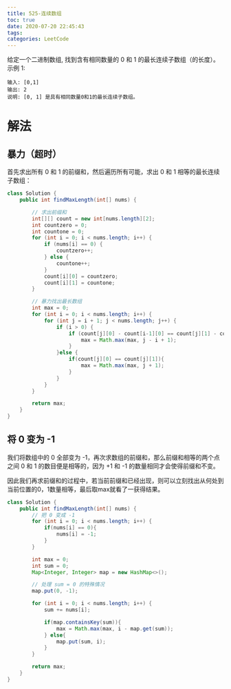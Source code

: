 ```yaml
---
title: 525-连续数组
toc: true
date: 2020-07-20 22:45:43
tags:
categories: LeetCode
---
```


给定一个二进制数组, 找到含有相同数量的 0 和 1 的最长连续子数组（的长度）。
示例 1:

```
输入: [0,1]
输出: 2
说明: [0, 1] 是具有相同数量0和1的最长连续子数组。
```
<!-- more -->

# 解法

## 暴力（超时）

首先求出所有 0 和 1 的前缀和，然后遍历所有可能，求出 0 和 1 相等的最长连续子数组：

```java
class Solution {
    public int findMaxLength(int[] nums) {

        // 求出前缀和
        int[][] count = new int[nums.length][2];
        int countzero = 0;
        int countone = 0;
        for (int i = 0; i < nums.length; i++) {
            if (nums[i] == 0) {
                countzero++;
            } else {
                countone++;
            }
            count[i][0] = countzero;
            count[i][1] = countone;
        }

        // 暴力找出最长数组
        int max = 0;
        for (int i = 0; i < nums.length; i++) {
            for (int j = i + 1; j < nums.length; j++) {
                if (i > 0) {
                    if (count[j][0] - count[i-1][0] == count[j][1] - count[i-1][1]) {
                        max = Math.max(max, j - i + 1);
                    }
                }else {
                    if(count[j][0] == count[j][1]){
                        max = Math.max(max, j + 1);
                    }
                }
            }
        }

        return max;
    }
}
```

## 将 0 变为 -1

我们将数组中的 0 全部变为 -1，再次求数组的前缀和，那么前缀和相等的两个点之间 0 和 1 的数目便是相等的，因为 +1 和 -1 的数量相同才会使得前缀和不变。

因此我们再求前缀和的过程中，若当前前缀和已经出现，则可以立刻找出从何处到当前位置的0，1数量相等，最后取max就看了一获得结果。

```java
class Solution {
    public int findMaxLength(int[] nums) {
        // 把 0 变成 -1
        for (int i = 0; i < nums.length; i++) {
            if(nums[i] == 0){
                nums[i] = -1;
            }
        }

        int max = 0;
        int sum = 0;
        Map<Integer, Integer> map = new HashMap<>();

        // 处理 sum = 0 的特殊情况
        map.put(0, -1);

        for (int i = 0; i < nums.length; i++) {
            sum += nums[i];

            if(map.containsKey(sum)){
                max = Math.max(max, i - map.get(sum));
            } else{
                map.put(sum, i);
            }
        }

        return max;
    }
}
```

